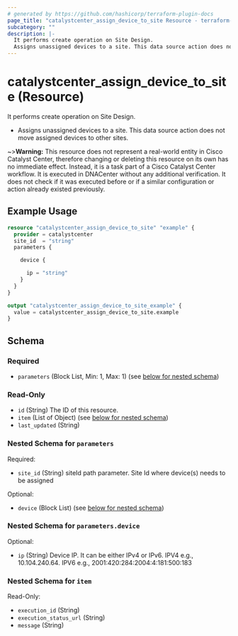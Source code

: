 ```yaml
---
# generated by https://github.com/hashicorp/terraform-plugin-docs
page_title: "catalystcenter_assign_device_to_site Resource - terraform-provider-catalystcenter"
subcategory: ""
description: |-
  It performs create operation on Site Design.
  Assigns unassigned devices to a site. This data source action does not move assigned devices to other sites.
---
```


# catalystcenter_assign_device_to_site (Resource)

It performs create operation on Site Design.

- Assigns unassigned devices to a site. This data source action does not move assigned devices to other sites.


~>**Warning:**
This resource does not represent a real-world entity in Cisco Catalyst Center, therefore changing or deleting this resource on its own has no immediate effect.
Instead, it is a task part of a Cisco Catalyst Center workflow. It is executed in DNACenter without any additional verification. It does not check if it was executed before or if a similar configuration or action already existed previously.

## Example Usage

```terraform
resource "catalystcenter_assign_device_to_site" "example" {
  provider = catalystcenter
  site_id  = "string"
  parameters {

    device {

      ip = "string"
    }
  }
}

output "catalystcenter_assign_device_to_site_example" {
  value = catalystcenter_assign_device_to_site.example
}
```

<!-- schema generated by tfplugindocs -->
## Schema

### Required

- `parameters` (Block List, Min: 1, Max: 1) (see [below for nested schema](#nestedblock--parameters))

### Read-Only

- `id` (String) The ID of this resource.
- `item` (List of Object) (see [below for nested schema](#nestedatt--item))
- `last_updated` (String)

<a id="nestedblock--parameters"></a>
### Nested Schema for `parameters`

Required:

- `site_id` (String) siteId path parameter. Site Id where device(s) needs to be assigned

Optional:

- `device` (Block List) (see [below for nested schema](#nestedblock--parameters--device))

<a id="nestedblock--parameters--device"></a>
### Nested Schema for `parameters.device`

Optional:

- `ip` (String) Device IP. It can be either IPv4 or IPv6. IPV4 e.g., 10.104.240.64. IPV6 e.g., 2001:420:284:2004:4:181:500:183



<a id="nestedatt--item"></a>
### Nested Schema for `item`

Read-Only:

- `execution_id` (String)
- `execution_status_url` (String)
- `message` (String)
